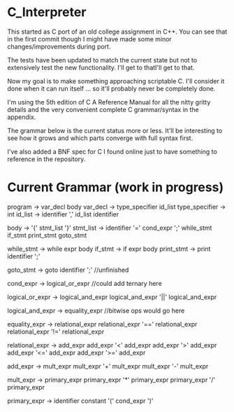 C_Interpreter
=============


This started as C port of an old college assignment
in C++.  You can see that in the first commit though I
might have made some minor changes/improvements during
port.

The tests have been updated to match the current
state but not to extensively test the new functionality.
I'll get to thatI'll get to that.

Now my goal is to make something approaching scriptable
C.  I'll consider it done when it can run itself ...
so it'll probably never be completely done.

I'm using the 5th edition of C A Reference Manual for
all the nitty gritty details and the very convenient
complete C grammar/syntax in the appendix.

The grammar below is the current status more or less.
It'll be interesting to see how it grows and which
parts converge with full syntax first. 

I've also added a BNF spec for C I found online just
to have something to reference in the repository.


Current Grammar (work in progress)
==================================

program               -> var_decl body
var_decl              -> type_specifier id_list
type_specifier        -> int
id_list               -> identifier ',' id_list
                         identifier

body                  -> '{' stmt_list '}'
stmt_list             -> identifier '=' cond_expr ';'
                         while_stmt
                         if_stmt
                         print_stmt
                         goto_stmt

while_stmt            -> while expr body
if_stmt               -> if expr body
print_stmt            -> print identifier ';'

goto_stmt             -> goto identifier ';' //unfinished

cond_expr             -> logical_or_expr  //could add ternary here

logical_or_expr       -> logical_and_expr
                         logical_and_expr '||' logical_and_expr

logical_and_expr      -> equality_expr  //bitwise ops would go here

equality_expr         -> relational_expr
                         relational_expr '==' relational_expr
                         relational_expr '!=' relational_expr

relational_expr       -> add_expr
                         add_expr '<' add_expr
                         add_expr '>' add_expr
                         add_expr '<=' add_expr
                         add_expr '>=' add_expr

add_expr              -> mult_expr
                         mult_expr '+' mult_expr
                         mult_expr '-' mult_expr

mult_expr             -> primary_expr
                         primary_expr '*' primary_expr
                         primary_expr '/' primary_expr

primary_expr          -> identifier
                         constant
                         '(' cond_expr ')'
